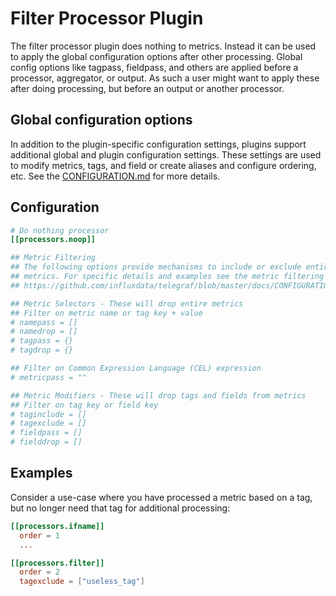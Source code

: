 # Filter Processor Plugin

The filter processor plugin does nothing to metrics. Instead it can be used to
apply the global configuration options after other processing. Global config
options like tagpass, fieldpass, and others are applied before a processor,
aggregator, or output. As such a user might want to apply these after doing
processing, but before an output or another processor.

## Global configuration options <!-- @/docs/includes/plugin_config.md -->

In addition to the plugin-specific configuration settings, plugins support
additional global and plugin configuration settings. These settings are used to
modify metrics, tags, and field or create aliases and configure ordering, etc.
See the [CONFIGURATION.md][CONFIGURATION.md] for more details.

[CONFIGURATION.md]: ../../../docs/CONFIGURATION.md#plugins

## Configuration

```toml @sample.conf
# Do nothing processor
[[processors.noop]]

## Metric Filtering
## The following options provide mechanisms to include or exclude entire
## metrics. For specific details and examples see the metric filtering docs:
## https://github.com/influxdata/telegraf/blob/master/docs/CONFIGURATION.md#metric-filtering

## Metric Selectors - These will drop entire metrics
## Filter on metric name or tag key + value
# namepass = []
# namedrop = []
# tagpass = {}
# tagdrop = {}

## Filter on Common Expression Language (CEL) expression
# metricpass = ""

## Metric Modifiers - These will drop tags and fields from metrics
## Filter on tag key or field key
# taginclude = []
# tagexclude = []
# fieldpass = []
# fielddrop = []
```

## Examples

Consider a use-case where you have processed a metric based on a tag, but no
longer need that tag for additional processing:

```toml
[[processors.ifname]]
  order = 1
  ...

[[processors.filter]]
  order = 2
  tagexclude = ["useless_tag"]
```
